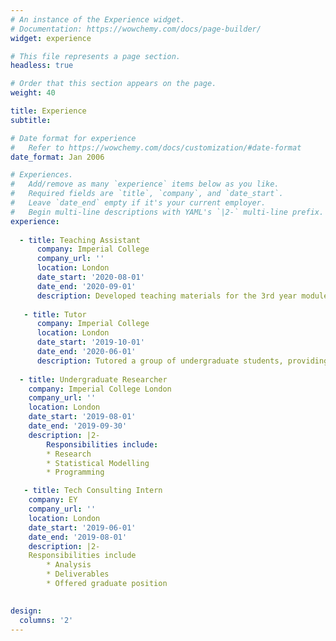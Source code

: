 ```yaml
---
# An instance of the Experience widget.
# Documentation: https://wowchemy.com/docs/page-builder/
widget: experience

# This file represents a page section.
headless: true

# Order that this section appears on the page.
weight: 40

title: Experience
subtitle:

# Date format for experience
#   Refer to https://wowchemy.com/docs/customization/#date-format
date_format: Jan 2006

# Experiences.
#   Add/remove as many `experience` items below as you like.
#   Required fields are `title`, `company`, and `date_start`.
#   Leave `date_end` empty if it's your current employer.
#   Begin multi-line descriptions with YAML's `|2-` multi-line prefix.
experience:
    
  - title: Teaching Assistant
      company: Imperial College
      company_url: ''
      location: London
      date_start: '2020-08-01'
      date_end: '2020-09-01'
      description: Developed teaching materials for the 3rd year module Stochastic Simulation.
      
   - title: Tutor
      company: Imperial College
      location: London
      date_start: '2019-10-01'
      date_end: '2020-06-01'
      description: Tutored a group of undergraduate students, providing insights into more advanced topics.
    
  - title: Undergraduate Researcher
    company: Imperial College London
    company_url: ''
    location: London
    date_start: '2019-08-01'
    date_end: '2019-09-30'
    description: |2-
        Responsibilities include:
        * Research
        * Statistical Modelling
        * Programming

   - title: Tech Consulting Intern
    company: EY
    company_url: ''
    location: London
    date_start: '2019-06-01'
    date_end: '2019-08-01'
    description: |2-
    Responsibilities include
        * Analysis
        * Deliverables
        * Offered graduate position
        

design:
  columns: '2'
---
```

